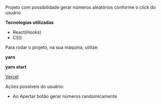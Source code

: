 Projeto com possibilidade gerar números aleatórios conforme o click do usuário


**Tecnologias utilizadas**
- React(Hooks)
- CSS


Para rodar o projeto, na sua máquina, utilize:

**yarn** 


**yarn start**


<a href="https://numbers-three.vercel.app/">Vercel</a>


Ações possíveis do usuário: 
- Ao Apertar botão gerar números randomicamente